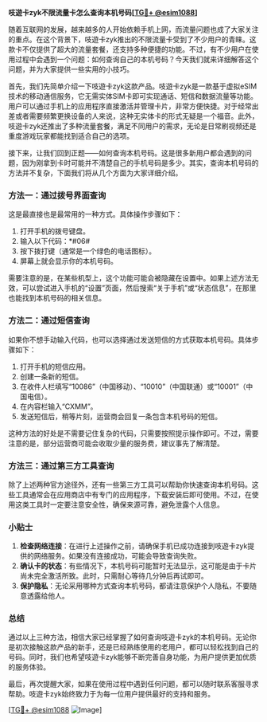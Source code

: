 **吱遊卡zyk不限流量卡怎么查询本机号码[[TG💪+ @esim1088](https://t.me/s/esim1088)]**

随着互联网的发展，越来越多的人开始依赖手机上网，而流量问题也成了大家关注的重点。在这个背景下，吱遊卡zyk推出的不限流量卡受到了不少用户的青睐。这款卡不仅提供了超大的流量套餐，还支持多种便捷的功能。不过，有不少用户在使用过程中会遇到一个问题：如何查询自己的本机号码？今天我们就来详细解答这个问题，并为大家提供一些实用的小技巧。

首先，我们先简单介绍一下吱遊卡zyk这款产品。吱遊卡zyk是一款基于虚拟eSIM技术的移动通信服务，它无需实体SIM卡即可实现通话、短信和数据流量等功能。用户可以通过手机上的应用程序直接激活并管理卡片，非常方便快捷。对于经常出差或者需要频繁更换设备的人来说，这种无实体卡的形式无疑是一个福音。此外，吱遊卡zyk还推出了多种流量套餐，满足不同用户的需求，无论是日常刷视频还是重度游戏玩家都能找到适合自己的选项。

接下来，让我们回到正题——如何查询本机号码。这是很多新用户都会遇到的问题，因为刚拿到卡时可能并不清楚自己的手机号码是多少。其实，查询本机号码的方法并不复杂，下面我们将从几个方面为大家详细介绍。

### 方法一：通过拨号界面查询

这是最直接也是最常用的一种方式。具体操作步骤如下：

1. 打开手机的拨号键盘。
2. 输入以下代码：*#06#
3. 按下拨打键（通常是一个绿色的电话图标）。
4. 屏幕上就会显示你的本机号码。

需要注意的是，在某些机型上，这个功能可能会被隐藏在设置中。如果上述方法无效，可以尝试进入手机的“设置”页面，然后搜索“关于手机”或“状态信息”，在那里也能找到本机号码的相关信息。

### 方法二：通过短信查询

如果你不想手动输入代码，也可以选择通过发送短信的方式获取本机号码。具体步骤如下：

1. 打开手机的短信应用。
2. 创建一条新的短信。
3. 在收件人栏填写“10086”（中国移动）、“10010”（中国联通）或“10001”（中国电信）。
4. 在内容栏输入“CXMM”。
5. 发送短信后，稍等片刻，运营商会回复一条包含本机号码的短信。

这种方法的好处是不需要记住复杂的代码，只需要按照提示操作即可。不过，需要注意的是，部分运营商可能会收取少量的服务费，建议事先了解清楚。

### 方法三：通过第三方工具查询

除了上述两种官方途径外，还有一些第三方工具可以帮助你快速查询本机号码。这些工具通常会在应用商店中有专门的应用程序，下载安装后即可使用。不过，在使用这类工具时一定要注意安全性，确保来源可靠，避免泄露个人信息。

### 小贴士

1. **检查网络连接**：在进行上述操作之前，请确保手机已成功连接到吱遊卡zyk提供的网络服务。如果没有连接成功，可能会导致查询失败。
2. **确认卡的状态**：有些情况下，本机号码可能暂时无法显示，这可能是由于卡片尚未完全激活所致。此时，只需耐心等待几分钟后再试即可。
3. **保护隐私**：无论采用哪种方式查询本机号码，都请注意保护个人隐私，不要随意透露给他人。

### 总结

通过以上三种方法，相信大家已经掌握了如何查询吱遊卡zyk的本机号码。无论你是初次接触这款产品的新手，还是已经熟练使用的老用户，都可以轻松找到自己的号码。同时，我们也希望吱遊卡zyk能够不断完善自身功能，为用户提供更加优质的服务体验。

最后，再次提醒大家，如果在使用过程中遇到任何问题，都可以随时联系客服寻求帮助。吱遊卡zyk始终致力于为每一位用户提供最好的支持和服务。

[[TG💪+ @esim1088](https://t.me/s/esim1088) ![Image](https://i.postimg.cc/4NQfJmqS/Snipaste-2025-05-13-00-14-12.png)]